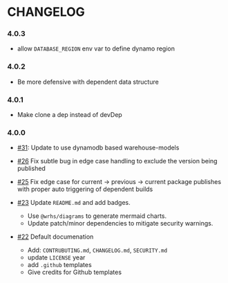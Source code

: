# CHANGELOG

### 4.0.3

- allow `DATABASE_REGION` env var to define dynamo region

### 4.0.2

- Be more defensive with dependent data structure

### 4.0.1

- Make clone a dep instead of devDep

### 4.0.0
- [#31]: Update to use dynamodb based warehouse-models
- [#26] Fix subtle bug in edge case handling to exclude the version being published
- [#25] Fix edge case for current -> previous -> current package publishes
  with proper auto triggering of dependent builds

- [#23] Update `README.md` and add badges.
  - Use `@wrhs/diagrams` to generate mermaid charts.
  - Update patch/minor dependencies to mitigate security warnings.

- [#22] Default documenation
  - Add: `CONTRUBUTING.md`, `CHANGELOG.md`, `SECURITY.md`
  - update `LICENSE` year
  - add `.github` templates
  - Give credits for Github templates

[#22]: https://github.com/godaddy/feedsme/pull/22
[#23]: https://github.com/godaddy/feedsme/pull/23
[#25]: https://github.com/godaddy/feedsme/pull/25
[#26]: https://github.com/godaddy/feedsme/pull/26
[#31]: https://github.com/godaddy/feedsme/pull/31

